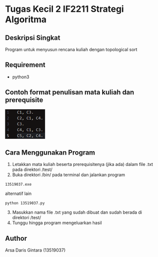 # Tugas Kecil 2 IF2211 Strategi Algoritma

## Deskripsi Singkat
Program untuk menyusun rencana kuliah dengan topological sort

## Requirement
- python3

## Contoh format penulisan mata kuliah dan prerequisite
![alt text](./screenshot/example.png?raw=true)

## Cara Menggunakan Program
1. Letakkan mata kuliah beserta prerequisitenya (jika ada) dalam file .txt pada direktori /test/
2. Buka direktori /bin/ pada terminal dan jalankan program
```
13519037.exe
```
alternatif lain
```
python 13519037.py
```
3. Masukkan nama file .txt yang sudah dibuat dan sudah berada di direktori /test/
4. Tunggu hingga program mengeluarkan hasil

## Author
Arsa Daris Gintara (13519037)
